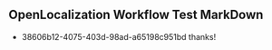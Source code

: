## OpenLocalization Workflow Test MarkDown
* 38606b12-4075-403d-98ad-a65198c951bd thanks!

<!--HONumber=Jul16_HO2-->


